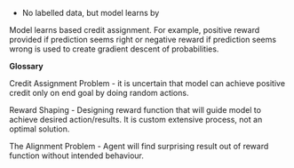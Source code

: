 - No labelled data, but model learns by 

Model learns based credit assignment. For example, positive reward provided if prediction seems right or negative reward if prediction seems wrong is used to create gradient descent of probabilities.

**Glossary**

Credit Assignment Problem - it is uncertain that model can achieve positive credit only on end goal by doing random actions.

Reward Shaping - Designing reward function that will guide model to achieve desired action/results. It is custom extensive process, not an optimal solution.

The Alignment Problem - Agent will find surprising result out of reward function without intended behaviour.


